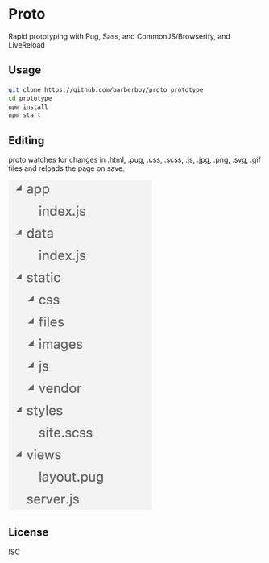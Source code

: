 # Proto

Rapid prototyping with Pug, Sass, and CommonJS/Browserify, and LiveReload

## Usage

```sh
git clone https://github.com/barberboy/proto prototype
cd prototype
npm install
npm start
```

## Editing

proto watches for changes in .html, .pug, .css, .scss, .js, .jpg, .png, .svg, .gif files and reloads the page on save.

![File system](./static/images/image.png)

## License

ISC
